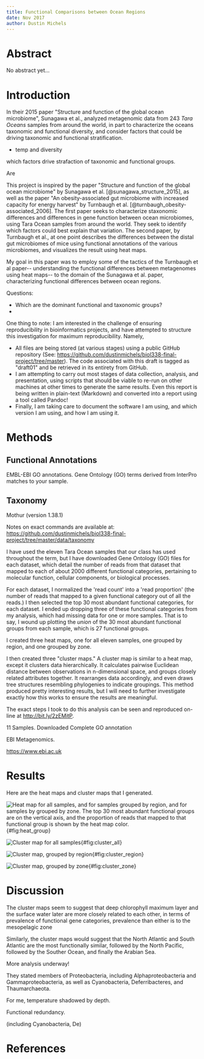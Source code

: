 ```yaml
---
title: Functional Comparisons between Ocean Regions
date: Nov 2017
author: Dustin Michels
---
```


# Abstract

No abstract yet...

# Introduction

In their 2015 paper "Structure and function of the global ocean microbiome", Sunagawa et al., analyzed metagenomic data from 243 *Tara Oceans* samples from around the world, in part to characterize the oceans taxonomic and functional diversity, and consider factors that could be driving taxonomic and functional stratification.

* temp and diversity

which factors drive strafaction of taxonomic and functional groups.

Are


This project is inspired by the paper "Structure and function of the global ocean microbiome" by Sunagawa et al. [@sunagawa_structure_2015], as well as the paper "An obesity-associated gut microbiome with increased capacity for energy harvest" by Turnbaugh et al. [@turnbaugh_obesity-associated_2006]. The first paper seeks to characterize staxonomic differences and differences in gene function between ocean microbiomes, using Tara Ocean samples from around the world. They seek to identify which factors could best explain that variation. The second paper, by Turnbaugh et al., at one point describes the differences between the distal gut microbiomes of mice using functional annotations of the various microbiomes, and visualizes the result using heat maps.

My goal in this paper was to employ some of the tactics of the Turnbaugh et al paper-- understanding the functional differences between metagenomes using heat maps-- to the domain of the Sunagawa et al. paper, characterizing functional differences between ocean regions.

Questions:
* Which are the dominant functional and taxonomic groups?
*


One thing to note: I am interested in the challenge of ensuring reproducibility in bioinformatics projects, and have attempted to structure this investigation for maximum reproducibility. Namely,

* All files are being stored (at various stages) using a public GitHub repository (See: <https://github.com/dustinmichels/biol338-final-project/tree/master>). The code associated with this draft is tagged as "draft01" and be retrieved in its entirety from GitHub.
* I am attempting to carry out most stages of data collection, analysis, and presentation, using scripts that should be viable to re-run on other machines at other times to generate the same results. Even this report is being written in plain-text (Markdown) and converted into a report using a tool called Pandoc!
* Finally, I am taking care to document the software I am using, and which version I am using, and how I am using it.

# Methods

## Functional Annotations

EMBL-EBI GO annotations.
Gene Ontology (GO) terms derived from InterPro matches to your sample.

## Taxonomy

Mothur (version 1.38.1)

Notes on exact commands are available at: https://github.com/dustinmichels/biol338-final-project/tree/master/data/taxonomy


I have used the eleven Tara Ocean samples that our class has used throughout the term, but I have downloaded Gene Ontology (GO) files for each dataset, which detail the number of reads from that dataset that mapped to each of about 2000 different functional categories, pertaining to molecular function, cellular components, or biological processes.

For each dataset, I normalized the 'read count' into a 'read proportion' (the number of reads that mapped to a given functional category out of all the reads.) I then selected the top 30 most abundant functional categories, for each dataset. I ended up dropping three of these functional categories from my analysis, which had missing data for one or more samples. That is to say, I wound up plotting the *union* of the 30 most abundant functional groups from each sample, which is 27 functional groups.

I created three heat maps, one for all eleven samples, one grouped by region, and one grouped by zone.

I then created three "cluster maps." A cluster map is similar to a heat map, except it clusters data hierarchically. It calculates pairwise Euclidean distance between observations in n-dimensional space, and groups closely related attributes together. It rearranges data accordingly, and even draws tree structures resembling phylogenies to indicate groupings. This method produced pretty interesting results, but I will need to further investigate exactly how this works to ensure the results are meaningful.

The exact steps I took to do this analysis can be seen and reproduced on-line at <http://bit.ly/2zEMitP>.


11 Samples.
Downloaded Complete GO annotation

EBI Metagenomics.




https://www.ebi.ac.uk


# Results

Here are the heat maps and cluster maps that I generated.

![Heat map for all samples, and for samples grouped by region, and for samples by grouped by zone. The top 30 most abundant functional groups are on the vertical axis, and the proportion of reads that mapped to that functional group is shown by the heat map color.](imgs/heat/heat_group.png){#fig:heat_group}

![Cluster map for all samples](imgs/cluster/cluster_all.png){#fig:cluster_all}

![Cluster map, grouped by region](imgs/cluster/cluster_region.png){#fig:cluster_region}

![Cluster map, grouped by zone](imgs/cluster/cluster_zone.png){#fig:cluster_zone}

# Discussion

The cluster maps seem to suggest that deep chlorophyll maximum layer and the surface water later are more closely related to each other, in terms of prevalence of functional gene categories, prevalence than either is to the mesopelagic zone

Similarly, the cluster maps would suggest that the North Atlantic and South Atlantic are the most functionally similar, followed by the North Pacific, followed by the Souther Ocean, and finally the Arabian Sea.

More analysis underway!


They stated members of Proteobacteria, including Alphaproteobacteria and Gammaproteobacteria, as well as Cyanobacteria, Deferribacteres, and Thaumarchaeota.


For me, temperature shadowed by depth.

Functional redundancy.


(including Cyanobacteria, De)

# References
